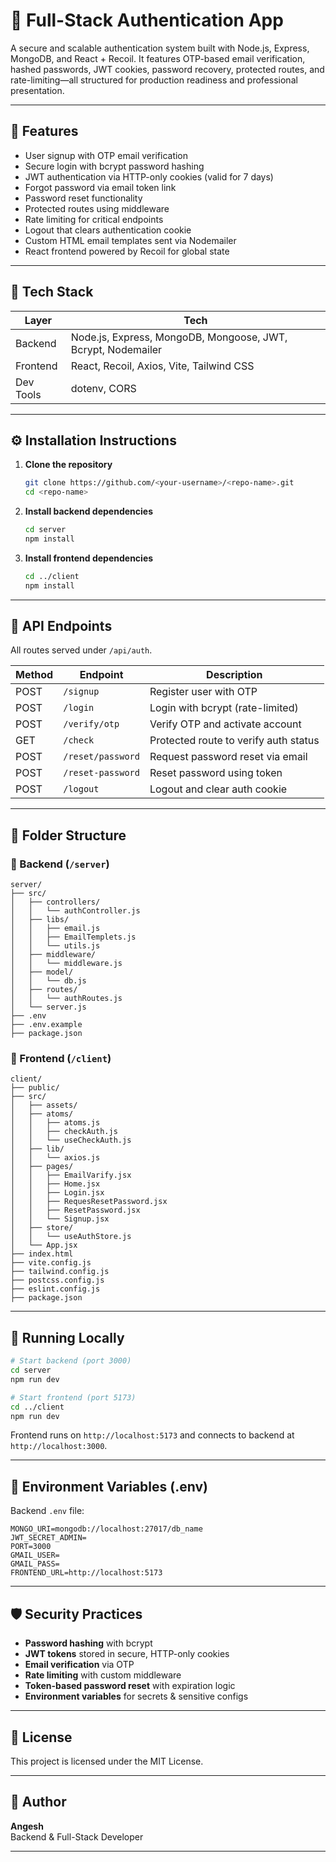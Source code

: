 # 🔐 Full-Stack Authentication App

A secure and scalable authentication system built with Node.js, Express, MongoDB, and React + Recoil. It features OTP-based email verification, hashed passwords, JWT cookies, password recovery, protected routes, and rate-limiting—all structured for production readiness and professional presentation.

---

## 🚀 Features

- User signup with OTP email verification  
- Secure login with bcrypt password hashing  
- JWT authentication via HTTP-only cookies (valid for 7 days)  
- Forgot password via email token link  
- Password reset functionality  
- Protected routes using middleware  
- Rate limiting for critical endpoints  
- Logout that clears authentication cookie  
- Custom HTML email templates sent via Nodemailer  
- React frontend powered by Recoil for global state  

---

## 🧰 Tech Stack

| Layer      | Tech                                            |
|------------|-------------------------------------------------|
| Backend    | Node.js, Express, MongoDB, Mongoose, JWT, Bcrypt, Nodemailer |
| Frontend   | React, Recoil, Axios, Vite, Tailwind CSS        |
| Dev Tools  | dotenv, CORS                    |

---

## ⚙️ Installation Instructions

1. **Clone the repository**
   ```bash
   git clone https://github.com/<your-username>/<repo-name>.git
   cd <repo-name>
   ```

2. **Install backend dependencies**
   ```bash
   cd server
   npm install
   ```

3. **Install frontend dependencies**
   ```bash
   cd ../client
   npm install
   ```

---

## 📡 API Endpoints

All routes served under `/api/auth`.

| Method | Endpoint                  | Description                                |
|--------|---------------------------|--------------------------------------------|
| POST   | `/signup`                 | Register user with OTP                     |
| POST   | `/login`                  | Login with bcrypt (rate-limited)           |
| POST   | `/verify/otp`             | Verify OTP and activate account            |
| GET    | `/check`                  | Protected route to verify auth status      |
| POST   | `/reset/password`         | Request password reset via email           |
| POST   | `/reset-password`         | Reset password using token                 |
| POST   | `/logout`                 | Logout and clear auth cookie               |

---

## 📁 Folder Structure

### 🔧 Backend (`/server`)

```
server/
├── src/
│   ├── controllers/
│   │   └── authController.js
│   ├── libs/
│   │   ├── email.js
│   │   ├── EmailTemplets.js
│   │   └── utils.js
│   ├── middleware/
│   │   └── middleware.js
│   ├── model/
│   │   └── db.js
│   ├── routes/
│   │   └── authRoutes.js
│   └── server.js
├── .env
├── .env.example
├── package.json
```

### 🎨 Frontend (`/client`)

```
client/
├── public/
├── src/
│   ├── assets/
│   ├── atoms/
│   │   ├── atoms.js
│   │   ├── checkAuth.js
│   │   └── useCheckAuth.js
│   ├── lib/
│   │   └── axios.js
│   ├── pages/
│   │   ├── EmailVarify.jsx
│   │   ├── Home.jsx
│   │   ├── Login.jsx
│   │   ├── RequesResetPassword.jsx
│   │   ├── ResetPassword.jsx
│   │   └── Signup.jsx
│   ├── store/
│   │   └── useAuthStore.js
│   └── App.jsx
├── index.html
├── vite.config.js
├── tailwind.config.js
├── postcss.config.js
├── eslint.config.js
├── package.json
```

---

## 🧪 Running Locally

```bash
# Start backend (port 3000)
cd server
npm run dev

# Start frontend (port 5173)
cd ../client
npm run dev
```

Frontend runs on `http://localhost:5173` and connects to backend at `http://localhost:3000`.

---

## 🔐 Environment Variables (.env)

Backend `.env` file:

```
MONGO_URI=mongodb://localhost:27017/db_name
JWT_SECRET_ADMIN=
PORT=3000
GMAIL_USER=
GMAIL_PASS=
FRONTEND_URL=http://localhost:5173
```

---

## 🛡️ Security Practices

- **Password hashing** with bcrypt  
- **JWT tokens** stored in secure, HTTP-only cookies  
- **Email verification** via OTP  
- **Rate limiting** with custom middleware  
- **Token-based password reset** with expiration logic  
- **Environment variables** for secrets & sensitive configs  

---

## 📄 License

This project is licensed under the MIT License.

---

## 🙋 Author

**Angesh**  
Backend & Full-Stack Developer  

---
